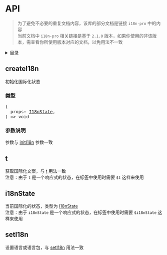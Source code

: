 
# API

>为了避免不必要的重复文档内容，该库的部分文档是链接 `i18n-pro` 中的内容<br />当前文档中 `i18n-pro` 相关链接是基于 `2.1.0` 版本，如果你使用的非该版本，需查看你所使用版本对应的文档，以免用法不一致
<details >
  <summary>目录</summary>

  &emsp;&emsp;[createI18n](#createi18n)<br/>
  &emsp;&emsp;&emsp;&emsp;[类型](#createi18n-类型)<br/>
  &emsp;&emsp;&emsp;&emsp;[参数说明](#createi18n-参数说明)<br/>
  &emsp;&emsp;[t](#t)<br/>
  &emsp;&emsp;[i18nState](#i18nstate)<br/>
  &emsp;&emsp;[setI18n](#seti18n)<br/>

</details>

## createI18n
初始化国际化状态
<h3 id="createi18n-类型">类型</h3>
<pre>
(
  props: <a href="https://github.com/i18n-pro/core/blob/v2.1.0/docs/dist/API_zh-CN.md#i18nstate">I18nState</a>,
) => void
</pre>

<h3 id="createi18n-参数说明">参数说明</h3>
参数与 <a href="https://github.com/i18n-pro/core/blob/v2.1.0/docs/dist/API_zh-CN.md#initi18n">initI18n</a> 参数一致

## t
获取国际化文案，与 <a href="https://github.com/i18n-pro/core/blob/v2.1.0/docs/dist/API_zh-CN.md#t">t</a> 用法一致<br />注意：由于 `t` 是一个响应式的状态，在标签中使用时需要 `$t` 这样来使用


## i18nState
当前国际化的状态，类型为 <a href="https://github.com/i18n-pro/core/blob/v2.1.0/docs/dist/API_zh-CN.md#i18nstate">I18nState</a> <br />注意：由于 `i18nState` 是一个响应式的状态，在标签中使用时需要 `$i18nState` 这样来使用


## setI18n
设置语言或语言包，与 <a href="https://github.com/i18n-pro/core/blob/v2.1.0/docs/dist/API_zh-CN.md#seti18n">setI18n</a> 用法一致


